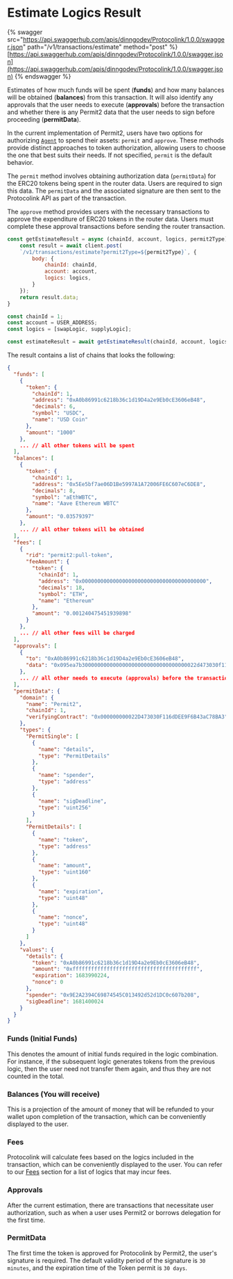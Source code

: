 # Estimate Logics Result

{% swagger src="https://api.swaggerhub.com/apis/dinngodev/Protocolink/1.0.0/swagger.json" path="/v1/transactions/estimate" method="post" %}
[https://api.swaggerhub.com/apis/dinngodev/Protocolink/1.0.0/swagger.json](https://api.swaggerhub.com/apis/dinngodev/Protocolink/1.0.0/swagger.json)
{% endswagger %}

Estimates of how much funds will be spent (**funds**) and how many balances will be obtained (**balances**) from this transaction. It will also identify any approvals that the user needs to execute (**approvals**) before the transaction and whether there is any Permit2 data that the user needs to sign before proceeding (**permitData**).

In the current implementation of Permit2, users have two options for authorizing [`Agent`](../../smart-contract/overview/agent.md) to spend their assets: `permit` and `approve`. These methods provide distinct approaches to token authorization, allowing users to choose the one that best suits their needs. If not specified, `permit` is the default behavior.

The `permit` method involves obtaining authorization data (`permitData`) for the ERC20 tokens being spent in the router data. Users are required to sign this data. The `permitData` and the associated signature are then sent to the Protocolink API as part of the transaction.

The `approve` method provides users with the necessary transactions to approve the expenditure of ERC20 tokens in the router data. Users must complete these approval transactions before sending the router transaction.

```javascript
const getEstimateResult = async (chainId, account, logics, permit2Type) => {
    const result = await client.post(
    `/v1/transactions/estimate?permit2Type=${permit2Type}`, {
        body: {
            chainId: chainId,
            account: account,
            logics: logics,
        }
    });
    return result.data;
}

const chainId = 1;
const account = USER_ADDRESS;
const logics = [swapLogic, supplyLogic];

const estimateResult = await getEstimateResult(chainId, account, logics);
```

The result contains a list of chains that looks the following:

```json
{
  "funds": [
    {
      "token": {
        "chainId": 1,
        "address": "0xA0b86991c6218b36c1d19D4a2e9Eb0cE3606eB48",
        "decimals": 6,
        "symbol": "USDC",
        "name": "USD Coin"
      },
      "amount": "1000"
    },
    ... // all other tokens will be spent
  ],
  "balances": [
    {
      "token": {
        "chainId": 1,
        "address": "0x5Ee5bf7ae06D1Be5997A1A72006FE6C607eC6DE8",
        "decimals": 8,
        "symbol": "aEthWBTC",
        "name": "Aave Ethereum WBTC"
      },
      "amount": "0.03579397"
    },
    ... // all other tokens will be obtained
  ],
  "fees": [
    {
      "rid": "permit2:pull-token",
      "feeAmount": {
        "token": {
          "chainId": 1,
          "address": "0x0000000000000000000000000000000000000000",
          "decimals": 18,
          "symbol": "ETH",
          "name": "Ethereum"
        },
        "amount": "0.001240475451939898"
      }
    },
    ... // all other fees will be charged
  ],
  "approvals": [
    {
      "to": "0xA0b86991c6218b36c1d19D4a2e9Eb0cE3606eB48",
      "data": "0x095ea7b3000000000000000000000000000000000022d473030f116ddee9f6b43ac78ba3ffffffffffffffffffffffffffffffffffffffffffffffffffffffffffffffff"
    },
    ... // all other needs to execute (approvals) before the transaction
  ],
  "permitData": {
    "domain": {
      "name": "Permit2",
      "chainId": 1,
      "verifyingContract": "0x000000000022D473030F116dDEE9F6B43aC78BA3"
    },
    "types": {
      "PermitSingle": [
        {
          "name": "details",
          "type": "PermitDetails"
        },
        {
          "name": "spender",
          "type": "address"
        },
        {
          "name": "sigDeadline",
          "type": "uint256"
        }
      ],
      "PermitDetails": [
        {
          "name": "token",
          "type": "address"
        },
        {
          "name": "amount",
          "type": "uint160"
        },
        {
          "name": "expiration",
          "type": "uint48"
        },
        {
          "name": "nonce",
          "type": "uint48"
        }
      ]
    },
    "values": {
      "details": {
        "token": "0xA0b86991c6218b36c1d19D4a2e9Eb0cE3606eB48",
        "amount": "0xffffffffffffffffffffffffffffffffffffffff",
        "expiration": 1683990224,
        "nonce": 0
      },
      "spender": "0x9E2A2394C69874545C013492d52d1DC0c607b208",
      "sigDeadline": 1681400024
    }
  }
}
```

### Funds (Initial Funds)

This denotes the amount of initial funds required in the logic combination. For instance, if the subsequent logic generates tokens from the previous logic, then the user need not transfer them again, and thus they are not counted in the total.

### Balances (You will receive)

This is a projection of the amount of money that will be refunded to your wallet upon completion of the transaction, which can be conveniently displayed to the user.

### Fees

Protocolink will calculate fees based on the logics included in the transaction, which can be conveniently displayed to the user. You can refer to our [Fees](../../fees.md) section for a list of logics that may incur fees.

### Approvals

After the current estimation, there are transactions that necessitate user authorization, such as when a user uses Permit2 or borrows delegation for the first time.

### PermitData

The first time the token is approved for Protocolink by Permit2, the user's signature is required. The default validity period of the signature is `30 minutes`, and the expiration time of the Token permit is `30 days`.

